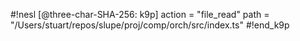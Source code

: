 #!nesl [@three-char-SHA-256: k9p]
action = "file_read"
path = "/Users/stuart/repos/slupe/proj/comp/orch/src/index.ts"
#!end_k9p